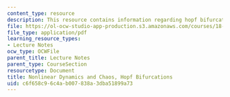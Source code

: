 ```yaml
---
content_type: resource
description: This resource contains information regarding hopf bifurcations.
file: https://ol-ocw-studio-app-production.s3.amazonaws.com/courses/18-385j-nonlinear-dynamics-and-chaos-fall-2014/c6f658c96c4ab007838a3dba51899a73_MIT18_385JF14_Hopf-Bif.pdf
file_type: application/pdf
learning_resource_types:
- Lecture Notes
ocw_type: OCWFile
parent_title: Lecture Notes
parent_type: CourseSection
resourcetype: Document
title: Nonlinear Dynamics and Chaos, Hopf Bifurcations
uid: c6f658c9-6c4a-b007-838a-3dba51899a73
---
```

